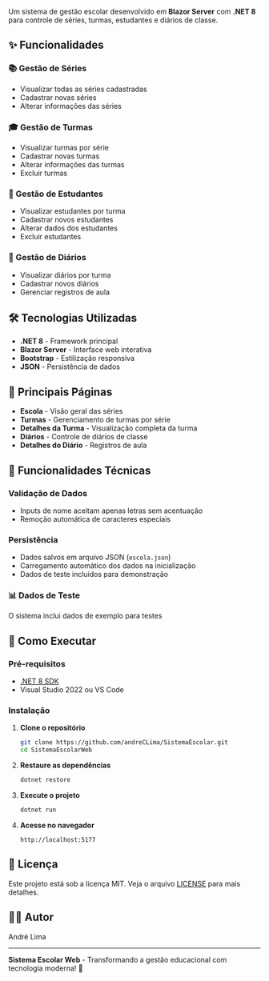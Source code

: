 Um sistema de gestão escolar desenvolvido em **Blazor Server** com **.NET 8** 
para controle de séries, turmas, estudantes e diários de classe.

## ✨ Funcionalidades

### 📚 Gestão de Séries
- Visualizar todas as séries cadastradas
- Cadastrar novas séries
- Alterar informações das séries

### 🎓 Gestão de Turmas
- Visualizar turmas por série
- Cadastrar novas turmas
- Alterar informações das turmas
- Excluir turmas

### 👥 Gestão de Estudantes
- Visualizar estudantes por turma
- Cadastrar novos estudantes
- Alterar dados dos estudantes
- Excluir estudantes

### 📖 Gestão de Diários
- Visualizar diários por turma
- Cadastrar novos diários
- Gerenciar registros de aula

## 🛠️ Tecnologias Utilizadas

- **.NET 8** - Framework principal
- **Blazor Server** - Interface web interativa
- **Bootstrap** - Estilização responsiva
- **JSON** - Persistência de dados

## 🎯 Principais Páginas

- **Escola** - Visão geral das séries
- **Turmas** - Gerenciamento de turmas por série
- **Detalhes da Turma** - Visualização completa da turma
- **Diários** - Controle de diários de classe
- **Detalhes do Diário** - Registros de aula

## 🔧 Funcionalidades Técnicas

### Validação de Dados
- Inputs de nome aceitam apenas letras sem acentuação
- Remoção automática de caracteres especiais

### Persistência
- Dados salvos em arquivo JSON (`escola.json`)
- Carregamento automático dos dados na inicialização
- Dados de teste incluídos para demonstração

### 📊 Dados de Teste

O sistema inclui dados de exemplo para testes

## 🚀 Como Executar

### Pré-requisitos
- [.NET 8 SDK](https://dotnet.microsoft.com/download/dotnet/8.0)
- Visual Studio 2022 ou VS Code

### Instalação

1. **Clone o repositório**
   ```bash
   git clone https://github.com/andreCLima/SistemaEscolar.git
   cd SistemaEscolarWeb
   ```

2. **Restaure as dependências**
   ```bash
   dotnet restore
   ```

3. **Execute o projeto**
   ```bash
   dotnet run
   ```

4. **Acesse no navegador**
   ```
   http://localhost:5177
   ```
   
## 📝 Licença

Este projeto está sob a licença MIT. Veja o arquivo [LICENSE](LICENSE) para mais detalhes.

## 👨‍💻 Autor

André Lima

---

**Sistema Escolar Web** - Transformando a gestão educacional com tecnologia moderna! 🚀
